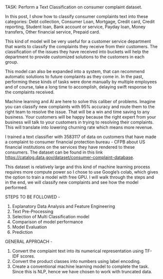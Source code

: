 TASK: Perform a Text Classification on consumer complaint dataset.


In this post, I show how to classify consumer complaints text into these categories: Debt collection, Consumer Loan, Mortgage, Credit card, Credit reporting, Student loan, Bank account or service, Payday loan, Money transfers, Other financial service, Prepaid card.

This kind of model will be very useful for a customer service department that wants to classify the complaints they receive from their customers. The classification of the issues they have received into buckets will help the department to provide customized solutions to the customers in each group.

This model can also be expanded into a system, that can recommend automatic solutions to future complaints as they come in. In the past, performing these kinds of tasks were done manually by multiple employees and of course, take a long time to accomplish, delaying swift response to the complaints received.

Machine learning and AI are here to solve this caliber of problems. Imagine you can classify new complaints with 95% accuracy and route them to the right team to resolve the issue. That will be a win and time saving to any business. Your customers will be happy because the right expert from your business will talk to your customers in trying to resolving their complaints. This will translate into lowering churning rate which means more revenue.

I trained a text classifier with 3583117 of data on customers that have made a complaint to consumer financial protection bureau - CFPB about US financial institutions on the services they have rendered to these consumers. The dataset can be found in this link https://catalog.data.gov/dataset/consumer-complaint-database.

This dataset is relatively large and this kind of machine learning process requires more compute power so I chose to use Google’s colab, which gives the option to train a model with free GPU. 
I will walk through the steps and in the end, we will classify new complaints and see how the model performed.

STEPS TO BE FOLLOWED -
1. Explanatory Data Analysis and Feature Engineering
2. Text Pre-Processing
3. Selection of Multi Classification model
4. Comparison of model performance
5. Model Evaluation
6. Prediction

GENERAL APPROACH -
1. Convert the complaint text into its numerical representation using TF-IDF scores.
2. Convert the product classes into numbers using label encoding.
3. Create a conventional machine learning model to complete the task. Since this is NLP, hence we have chosen to work with truncated data.
